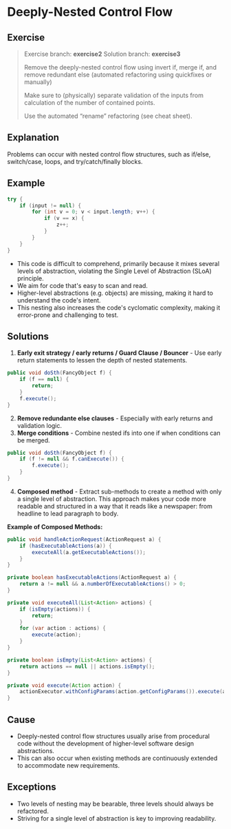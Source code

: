 # Deeply-Nested Control Flow

## Exercise
> Exercise branch: **exercise2**
> Solution branch: **exercise3**
> 
> Remove the deeply-nested control flow using invert if, merge if, and remove redundant else (automated refactoring using quickfixes or manually)
> 
> Make sure to (physically) separate validation of the inputs from calculation of the number of contained points.
>
> Use the automated “rename” refactoring (see cheat sheet).

## Explanation
Problems can occur with nested control flow structures, such as if/else, switch/case, loops, and try/catch/finally blocks.

## Example
```java
try {
    if (input != null) {
        for (int v = 0; v < input.length; v++) { 
            if (v == x) {
                z++; 
            }
        }
    }
}
```
* This code is difficult to comprehend, primarily because it mixes several levels of abstraction, violating the Single Level of Abstraction (SLoA) principle. 
* We aim for code that's easy to scan and read. 
* Higher-level abstractions (e.g. objects) are missing, making it hard to understand the code's intent. 
* This nesting also increases the code's cyclomatic complexity, making it error-prone and challenging to test.


## Solutions
1. **Early exit strategy / early returns / Guard Clause / Bouncer** - Use early return statements to lessen the depth of nested statements.
```java
public void doSth(FancyObject f) { 
    if (f == null) {
        return; 
    }
    f.execute();
}
```
2. **Remove redundante else clauses** - Especially with early returns and validation logic.
3. **Merge conditions** - Combine nested ifs into one if when conditions can be merged.
```java
public void doSth(FancyObject f) {
    if (f != null && f.canExecute()) {
        f.execute();
    }
}
```
4. **Composed method** - Extract sub-methods to create a method with only a single level of abstraction. This approach makes your code more readable and structured in a way that it reads like a newspaper: from headline to lead paragraph to body.

**Example of Composed Methods:**

```java
public void handleActionRequest(ActionRequest a) {
    if (hasExecutableActions(a)) {
        executeAll(a.getExecutableActions());
    }
}

private boolean hasExecutableActions(ActionRequest a) {
    return a != null && a.numberOfExecutableActions() > 0;
}

private void executeAll(List<Action> actions) {
    if (isEmpty(actions)) {
        return;
    }
    for (var action : actions) {
        execute(action);
    }
}

private boolean isEmpty(List<Action> actions) {
    return actions == null || actions.isEmpty();
}

private void execute(Action action) {
    actionExecutor.withConfigParams(action.getConfigParams()).execute(action);
}
```

## Cause
* Deeply-nested control flow structures usually arise from procedural code without the development of higher-level software design abstractions. 
* This can also occur when existing methods are continuously extended to accommodate new requirements.

## Exceptions
* Two levels of nesting may be bearable, three levels should always be refactored.
* Striving for a single level of abstraction is key to improving readability.
